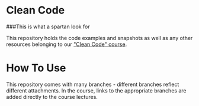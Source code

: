 # Clean Code
###This is what a spartan look for

This repository holds the code examples and snapshots as well as any other resources belonging to our ["Clean Code" course](https://acad.link/clean-code).

# How To Use

This repository comes with many branches - different branches reflect different attachments. In the course, links to the appropriate branches are added directly to the course lectures.
